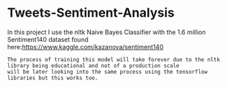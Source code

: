 # Tweets-Sentiment-Analysis
In this project I use the nltk Naive Bayes Classifier with the 1.6 million Sentiment140 dataset found here:https://www.kaggle.com/kazanova/sentiment140  
```
The process of training this model will take forever due to the nltk library being educational and not of a production scale  
will be later looking into the same process using the tensorflow libraries but this works too.
```
